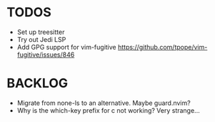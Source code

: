 # TODOS

- Set up treesitter
- Try out Jedi LSP
- Add GPG support for vim-fugitive https://github.com/tpope/vim-fugitive/issues/846



# BACKLOG
- Migrate from none-ls to an alternative. Maybe guard.nvim?
- Why is the which-key prefix for <leader>c not working? Very strange...
